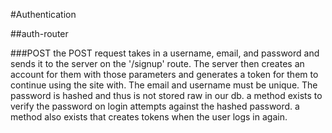#Authentication

##auth-router

###POST
the POST request takes in a username, email, and password and sends it to the server on the '/signup' route. The server then creates an account for them with those parameters and generates a token for them to continue using the site with. The email and username must be unique. The password is hashed and thus is not stored raw in our db. a method exists to verify the password on login attempts against the hashed password. a method also exists that creates tokens when the user logs in again.
